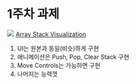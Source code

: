 # 1주차 과제
![](https://github.com/user-attachments/assets/7fa02194-da98-4cd4-b086-828029179dc4)
[Array Stack Visualization](https://www.cs.usfca.edu/~galles/visualization/StackArray.html)

1. UI는 원본과 동일(비슷)하게 구현
2. 애니메이션은 Push, Pop, Clear Stack 구현
3. Move Controls는 가능하면 구현
4. 나머지는 능력껏